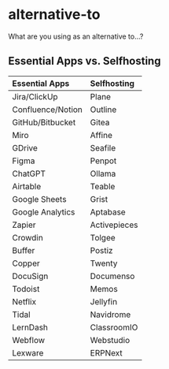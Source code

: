 # alternative-to
What are you using as an alternative to...?


## Essential Apps vs. Selfhosting

| Essential Apps       | Selfhosting   |
| :------------------- | :------------ |
| Jira/ClickUp         | Plane         |
| Confluence/Notion    | Outline       |
| GitHub/Bitbucket     | Gitea         |
| Miro                 | Affine        |
| GDrive               | Seafile       |
| Figma                | Penpot        |
| ChatGPT              | Ollama        |
| Airtable             | Teable        |
| Google Sheets        | Grist         |
| Google Analytics     | Aptabase      |
| Zapier               | Activepieces  |
| Crowdin              | Tolgee        |
| Buffer               | Postiz        |
| Copper               | Twenty        |
| DocuSign             | Documenso     |
| Todoist              | Memos         |
| Netflix              | Jellyfin      |
| Tidal                | Navidrome     |
| LernDash             | ClassroomIO   |
| Webflow              | Webstudio     |
| Lexware              | ERPNext       |
